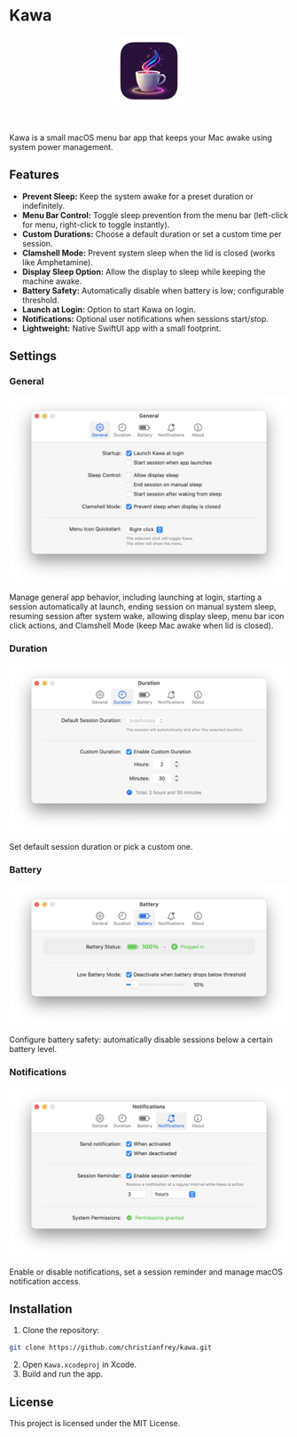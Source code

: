 # Kawa

<p align="center">
  <img src="./Kawa/Assets.xcassets/AppIcon.appiconset/AppIcon_256.png" width="128">
   <!-- <br>
   <strong>Status: </strong>In development<br>
   <br>
   <a href="https://github.com/christianfrey/kawa/releases"><strong>Download</strong></a>
    · 
   <a-- href="https://github.com/christianfrey/kawa/commits">Commits</a-->
</p>
</br>

Kawa is a small macOS menu bar app that keeps your Mac awake using system power management.

## Features

- **Prevent Sleep:** Keep the system awake for a preset duration or indefinitely.
- **Menu Bar Control:** Toggle sleep prevention from the menu bar (left-click for menu, right-click to toggle instantly).
- **Custom Durations:** Choose a default duration or set a custom time per session.
- **Clamshell Mode:** Prevent system sleep when the lid is closed (works like Amphetamine).
- **Display Sleep Option:** Allow the display to sleep while keeping the machine awake.
- **Battery Safety:** Automatically disable when battery is low; configurable threshold.
- **Launch at Login:** Option to start Kawa on login.
- **Notifications:** Optional user notifications when sessions start/stop.
- **Lightweight:** Native SwiftUI app with a small footprint.

## Settings

### General

<img src="./Assets/settings-01-general-tab.png" width="600">

Manage general app behavior, including launching at login, starting a session automatically at launch, ending session on manual system sleep, resuming session after system wake, allowing display sleep, menu bar icon click actions, and Clamshell Mode (keep Mac awake when lid is closed).

### Duration

<img src="./Assets/settings-02-duration-tab.png" width="600">

Set default session duration or pick a custom one.

### Battery

<img src="./Assets/settings-03-battery-tab.png" width="600">

Configure battery safety: automatically disable sessions below a certain battery level.

### Notifications

<img src="./Assets/settings-04-notifications-tab.png" width="600">

Enable or disable notifications, set a session reminder and manage macOS notification access.

## Installation

1. Clone the repository:

```bash
git clone https://github.com/christianfrey/kawa.git
```

2. Open `Kawa.xcodeproj` in Xcode.
3. Build and run the app.

## License

This project is licensed under the MIT License.
